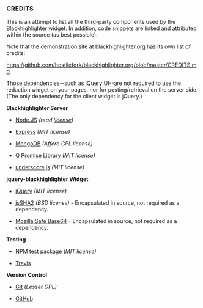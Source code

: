 ### CREDITS

This is an attempt to list all the third-party components used by the Blackhighlighter widget.  In addition, code snippets are linked and attributed within the source (as best possible).

Note that the demonstration site at blackhighlighter.org has its own list of credits:

https://github.com/hostilefork/blackhighlighter.org/blob/master/CREDITS.md

Those dependencies--such as jQuery UI--are not required to use the redaction widget on your pages, nor for posting/retrieval on the server side.  (The only dependency for the client widget is jQuery.)


**Blackhighlighter Server**

* [Node.JS](http://nodejs.org/) *(read [license](https://raw.github.com/joyent/node/v0.10.12/LICENSE))*

* [Express](http://expressjs.com/) *(MIT license)*

* [MongoDB](http://www.mongodb.org/) *(Affero GPL license)*

* [Q Promise Library](https://github.com/kriskowal/q) *(MIT license)*

* [underscore.js](http://underscorejs.org/) *(MIT license)*


**jquery-blackhighlighter Widget**

* [jQuery](http://jquery.com/) *(MIT license)*

* [jsSHA2](http://anmar.eu.org/projects/jssha2/) *(BSD license)* - Encapsulated in source, not required as a dependency.

* [Mozilla Safe Base64](https://developer.mozilla.org/en-US/docs/Web/JavaScript/Base64_encoding_and_decoding) - Encapsulated in source, not required as a dependency.


**Testing**

* [NPM test package](https://www.npmjs.org/package/test) *(MIT license)*

* [Travis](https://travis-ci.org/)


**Version Control**

* [Git](http://git-scm.com/) *(Lesser GPL)*

* [GitHub](https://github.com/)
